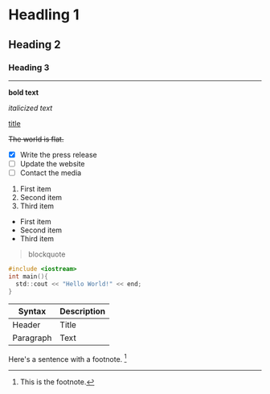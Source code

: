 # Headling 1

## Heading 2

### Heading 3

---

**bold text**

*italicized text*

[title](https://www.example.com)

~~The world is flat.~~

- [x] Write the press release
- [ ] Update the website
- [ ] Contact the media

1. First item
2. Second item
3. Third item

- First item
- Second item
- Third item

> blockquote

```c
#include <iostream>
int main(){
  std::cout << "Hello World!" << end;
}
```

| Syntax    | Description |
| --------- | ----------- |
| Header    | Title       |
| Paragraph | Text        |



Here's a sentence with a footnote. [^1]

[^1]: This is the footnote.

